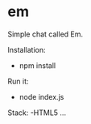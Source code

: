# em

Simple chat called Em.

Installation:
   - npm install

Run it:
   - node index.js

Stack:
  -HTML5
  ...

